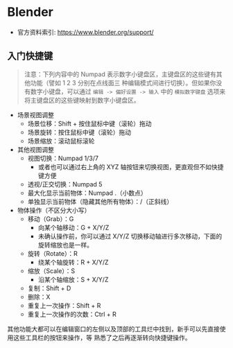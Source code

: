 # Blender

- 官方资料索引: https://www.blender.org/support/

## 入门快捷键

> 注意：下列内容中的 Numpad 表示数字小键盘区，主键盘区的这些键有其他功能（譬如 1 2 3 分别在点线面三
> 种编辑模式间进行切换）。但如果你没有数字小键盘，可以通过 `编辑 -> 偏好设置 -> 输入` 中的
> `模拟数字键盘` 选项来将主键盘区的这些键映射到数字小键盘区。

- 场景视图调整
  - 场景位移：Shift + 按住鼠标中键（滚轮）拖动
  - 场景旋转：按住鼠标中键（滚轮）拖动
  - 场景缩放：滚动鼠标滚轮
- 其他视图调整
  - 视图切换：Numpad 1/3/7
    - 或者也可以通过右上角的 XYZ 轴按钮来切换视图，更直观但不如快捷键方便
  - 透视/正交切换：Numpad 5
  - 最大化显示当前物体：Numpad .（小数点）
  - 单独显示当前物体（隐藏其他所有物体）：/（正斜线）
- 物体操作（不区分大小写）
  - 移动（Grab）：G
    - 向某个轴移动：G + X/Y/Z
    - 未确认操作前，你可以通过 X/Y/Z 切换移动轴进行多次移动，下面的旋转缩放也是一样。
  - 旋转（Rotate）：R
    - 绕某个轴旋转：R + X/Y/Z
  - 缩放（Scale）：S
    - 沿某个轴缩放：S + X/Y/Z
  - 复制：Shift + D
  - 删除：X
  - 重复上一次操作：Shift + R
  - 重复上一次操作的次数：Ctrl + R

其他功能大都可以在编辑窗口的左侧以及顶部的工具烂中找到，新手可以先直接使用这些工具栏的按钮来操作，等
熟悉了之后再逐渐转向快捷键操作。




